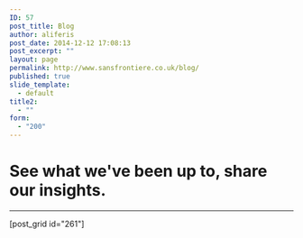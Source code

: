 ```yaml
---
ID: 57
post_title: Blog
author: aliferis
post_date: 2014-12-12 17:08:13
post_excerpt: ""
layout: page
permalink: http://www.sansfrontiere.co.uk/blog/
published: true
slide_template:
  - default
title2:
  - ""
form:
  - "200"
---
```

<h1>See what we've been up to, share our insights.</h1>

<hr class="greenline" />

[post_grid id="261"]